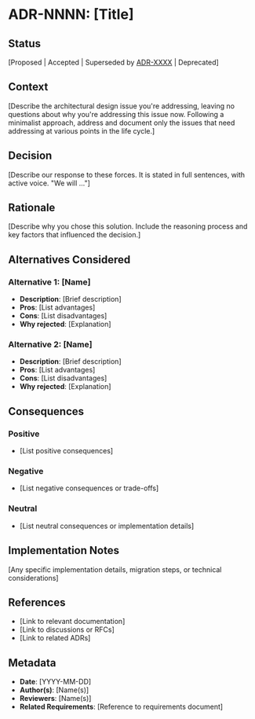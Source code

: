 # ADR-NNNN: [Title]

## Status

[Proposed | Accepted | Superseded by [ADR-XXXX](XXXX-title.md) | Deprecated]

## Context

[Describe the architectural design issue you're addressing, leaving no questions about why you're
addressing this issue now. Following a minimalist approach, address and document only the issues
that need addressing at various points in the life cycle.]

## Decision

[Describe our response to these forces. It is stated in full sentences, with active voice. "We will
..."]

## Rationale

[Describe why you chose this solution. Include the reasoning process and key factors that influenced
the decision.]

## Alternatives Considered

### Alternative 1: [Name]

- **Description**: [Brief description]
- **Pros**: [List advantages]
- **Cons**: [List disadvantages]
- **Why rejected**: [Explanation]

### Alternative 2: [Name]

- **Description**: [Brief description]
- **Pros**: [List advantages]
- **Cons**: [List disadvantages]
- **Why rejected**: [Explanation]

## Consequences

### Positive

- [List positive consequences]

### Negative

- [List negative consequences or trade-offs]

### Neutral

- [List neutral consequences or implementation details]

## Implementation Notes

[Any specific implementation details, migration steps, or technical considerations]

## References

- [Link to relevant documentation]
- [Link to discussions or RFCs]
- [Link to related ADRs]

## Metadata

- **Date**: [YYYY-MM-DD]
- **Author(s)**: [Name(s)]
- **Reviewers**: [Name(s)]
- **Related Requirements**: [Reference to requirements document]
